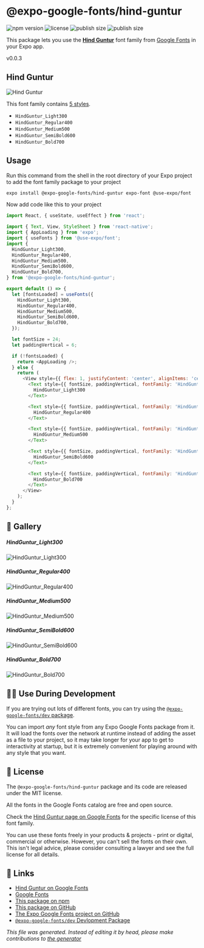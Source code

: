 # @expo-google-fonts/hind-guntur

![npm version](https://flat.badgen.net/npm/v/@expo-google-fonts/hind-guntur)
![license](https://flat.badgen.net/github/license/expo/google-fonts)
![publish size](https://flat.badgen.net/packagephobia/install/@expo-google-fonts/hind-guntur)
![publish size](https://flat.badgen.net/packagephobia/publish/@expo-google-fonts/hind-guntur)

This package lets you use the [**Hind Guntur**](https://fonts.google.com/specimen/Hind+Guntur) font family from [Google Fonts](https://fonts.google.com/) in your Expo app.

v0.0.3

## Hind Guntur

![Hind Guntur](./font-family.png)

This font family contains [5 styles](#gallery).

- `HindGuntur_Light300`
- `HindGuntur_Regular400`
- `HindGuntur_Medium500`
- `HindGuntur_SemiBold600`
- `HindGuntur_Bold700`

## Usage

Run this command from the shell in the root directory of your Expo project to add the font family package to your project
```sh
expo install @expo-google-fonts/hind-guntur expo-font @use-expo/font
```

Now add code like this to your project
```js
import React, { useState, useEffect } from 'react';

import { Text, View, StyleSheet } from 'react-native';
import { AppLoading } from 'expo';
import { useFonts } from '@use-expo/font';
import {
  HindGuntur_Light300,
  HindGuntur_Regular400,
  HindGuntur_Medium500,
  HindGuntur_SemiBold600,
  HindGuntur_Bold700,
} from '@expo-google-fonts/hind-guntur';

export default () => {
  let [fontsLoaded] = useFonts({
    HindGuntur_Light300,
    HindGuntur_Regular400,
    HindGuntur_Medium500,
    HindGuntur_SemiBold600,
    HindGuntur_Bold700,
  });

  let fontSize = 24;
  let paddingVertical = 6;

  if (!fontsLoaded) {
    return <AppLoading />;
  } else {
    return (
      <View style={{ flex: 1, justifyContent: 'center', alignItems: 'center' }}>
        <Text style={{ fontSize, paddingVertical, fontFamily: 'HindGuntur_Light300' }}>
          HindGuntur_Light300
        </Text>

        <Text style={{ fontSize, paddingVertical, fontFamily: 'HindGuntur_Regular400' }}>
          HindGuntur_Regular400
        </Text>

        <Text style={{ fontSize, paddingVertical, fontFamily: 'HindGuntur_Medium500' }}>
          HindGuntur_Medium500
        </Text>

        <Text style={{ fontSize, paddingVertical, fontFamily: 'HindGuntur_SemiBold600' }}>
          HindGuntur_SemiBold600
        </Text>

        <Text style={{ fontSize, paddingVertical, fontFamily: 'HindGuntur_Bold700' }}>
          HindGuntur_Bold700
        </Text>
      </View>
    );
  }
};

```

## 🔡 Gallery

##### HindGuntur_Light300
![HindGuntur_Light300](./83f2591cf78a025ae8e85ebecda4a590c393eb80bf83f18bace7e5d144b57bc8.ttf.png)

##### HindGuntur_Regular400
![HindGuntur_Regular400](./58962c61fd64e7df2aa4d0fbf8b7044df4531b4098533fd14348043d05fb8b42.ttf.png)

##### HindGuntur_Medium500
![HindGuntur_Medium500](./1548c29a01fac4cf5904cd44cf584eaec84e08ed0b15f96638c1cb9ff8995583.ttf.png)

##### HindGuntur_SemiBold600
![HindGuntur_SemiBold600](./12aa908469a5d74ca315816664934ede78906a4593e2310e5ea1894cd964c2a1.ttf.png)

##### HindGuntur_Bold700
![HindGuntur_Bold700](./751c8dd12898b1caafe20c6458531dce8773242b36537ea2e341d9a4bd01bafe.ttf.png)


## 👩‍💻 Use During Development

If you are trying out lots of different fonts, you can try using the [`@expo-google-fonts/dev` package](https://github.com/expo/google-fonts/tree/master/font-packages/dev#readme).

You can import *any* font style from any Expo Google Fonts package from it. It will load the fonts
over the network at runtime instead of adding the asset as a file to your project, so it may take longer
for your app to get to interactivity at startup, but it is extremely convenient
for playing around with any style that you want.

## 📖 License

The `@expo-google-fonts/hind-guntur` package and its code are released under the MIT license.

All the fonts in the Google Fonts catalog are free and open source.

Check the [Hind Guntur page on Google Fonts](https://fonts.google.com/specimen/Hind+Guntur) for the specific license of this font family.

You can use these fonts freely in your products & projects - print or digital, commercial or otherwise. However, you can't sell the fonts on their own. This isn't legal advice, please consider consulting a lawyer and see the full license for all details.

## 🔗 Links

- [Hind Guntur on Google Fonts](https://fonts.google.com/specimen/Hind+Guntur)
- [Google Fonts](https://fonts.google.com/)
- [This package on npm](https://www.npmjs.com/package/@expo-google-fonts/hind-guntur)
- [This package on GitHub](https://github.com/expo/google-fonts/tree/master/font-packages/hind-guntur)
- [The Expo Google Fonts project on GitHub](https://github.com/expo/google-fonts)
- [`@expo-google-fonts/dev` Devlopment Package](https://github.com/expo/google-fonts/tree/master/font-packages/dev)


*This file was generated. Instead of editing it by head, please make contributions to [the generator](https://github.com/expo/google-fonts/tree/master/packages/generator)*
